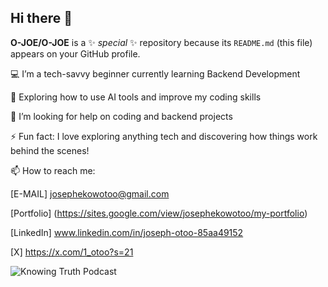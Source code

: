 ## Hi there 👋
**O-JOE/O-JOE** is a ✨ _special_ ✨ repository because its `README.md` (this file) appears on your GitHub profile.

 💻 I’m a tech-savvy beginner currently learning Backend Development
 
 🌱 Exploring how to use AI tools and improve my coding skills 
 
 🤝 I’m looking for help on coding and backend projects  
 
 ⚡ Fun fact: I love exploring anything tech and discovering how things work behind the scenes!
 
 📫 How to reach me: 
 
 [E-MAIL] josephekowotoo@gmail.com
 
 [Portfolio] (https://sites.google.com/view/josephekowotoo/my-portfolio)
 
[LinkedIn] www.linkedin.com/in/joseph-otoo-85aa49152

[X] https://x.com/1_otoo?s=21

![Knowing Truth Podcast](https://github.com/user-attachments/assets/0048ee53-5988-48fb-ae16-e4dba9795a9a)
